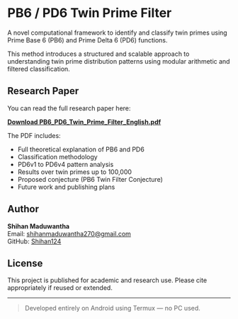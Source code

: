 # PB6 / PD6 Twin Prime Filter

A novel computational framework to identify and classify twin primes using Prime Base 6 (PB6) and Prime Delta 6 (PD6) functions.

This method introduces a structured and scalable approach to understanding twin prime distribution patterns using modular arithmetic and filtered classification.

## Research Paper

You can read the full research paper here:

**[Download PB6_PD6_Twin_Prime_Filter_English.pdf](PB6_PD6_Twin_Prime_Filter_English.pdf)**

The PDF includes:
- Full theoretical explanation of PB6 and PD6
- Classification methodology
- PD6v1 to PD6v4 pattern analysis
- Results over twin primes up to 100,000
- Proposed conjecture (PB6 Twin Filter Conjecture)
- Future work and publishing plans

## Author

**Shihan Maduwantha**  
Email: [shihanmaduwantha270@gmail.com](mailto:shihanmaduwantha270@gmail.com)  
GitHub: [Shihan124](https://github.com/Shihan124)

## License

This project is published for academic and research use. Please cite appropriately if reused or extended.

---

> Developed entirely on Android using Termux — no PC used.
